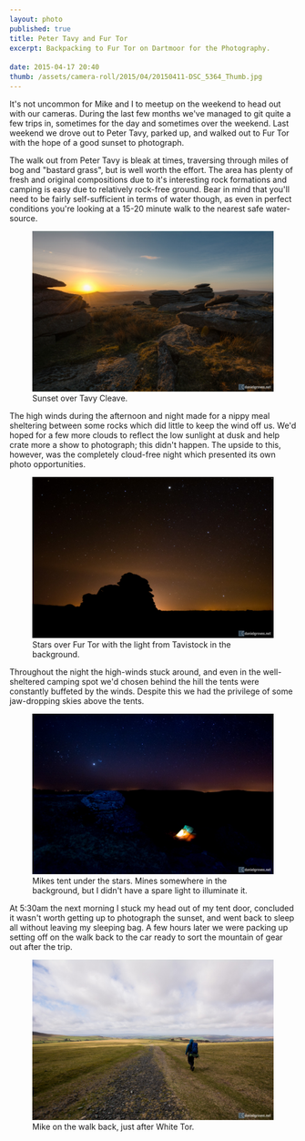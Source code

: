 ```yaml
---
layout: photo
published: true
title: Peter Tavy and Fur Tor
excerpt: Backpacking to Fur Tor on Dartmoor for the Photography.

date: 2015-04-17 20:40
thumb: /assets/camera-roll/2015/04/20150411-DSC_5364_Thumb.jpg
---
```


It's not uncommon for Mike and I to meetup on the weekend to head out with our cameras. During the last few months we've managed to git quite a few trips in, sometimes for the day and sometimes over the weekend. Last weekend we drove out to Peter Tavy, parked up, and walked out to Fur Tor with the hope of a good sunset to photograph.

The walk out from Peter Tavy is bleak at times, traversing through miles of bog and "bastard grass", but is well worth the effort. The area has plenty of fresh and original compositions due to it's interesting rock formations and camping is easy due to relatively rock-free ground. Bear in mind that you'll need to be fairly self-sufficient in terms of water though, as even in perfect conditions you're looking at a 15-20 minute walk to the nearest safe water-source.

<figure>
  <img src="/assets/camera-roll/2015/04/20150411-DSC_5263-Edit.jpg" title="Sunset over Tavy Cleave." />
  <figcaption>
    Sunset over Tavy Cleave.
  </figcaption>
</figure>

The high winds during the afternoon and night made for a nippy meal sheltering between some rocks which did little to keep the wind off us. We'd hoped for a few more clouds to reflect the low sunlight at dusk and help crate more a show to photograph; this didn't happen. The upside to this, however, was the completely cloud-free night which presented its own photo opportunities.

<figure>
  <img src="/assets/camera-roll/2015/04/20150411-DSC_5362-Edit.jpg" title="Stars over Fur Tor with the light from Tavistock in the background." />
  <figcaption>
    Stars over Fur Tor with the light from Tavistock in the background.
  </figcaption>
</figure>

Throughout the night the high-winds stuck around, and even in the well-sheltered camping spot we'd chosen behind the hill the tents were constantly buffeted by the winds. Despite this we had the privilege of some jaw-dropping skies above the tents.

<figure>
  <img src="/assets/camera-roll/2015/04/20150411-DSC_5364.jpg" title="Mikes tent under the stars. Mines somewhere in the background, but I didn't have a spare light to illuminate it. " />
  <figcaption>
    Mikes tent under the stars. Mines somewhere in the background, but I didn't have a spare light to illuminate it.
  </figcaption>
</figure>

At 5:30am the next morning I stuck my head out of my tent door, concluded it wasn't worth getting up to photograph the sunset, and went back to sleep all without leaving my sleeping bag. A few hours later we were packing up setting off on the walk back to the car ready to sort the mountain of gear out after the trip.

<figure>
  <img src="/assets/camera-roll/2015/04/20150412-DSC_5378.jpg" title="Mike on the walk back, just after White Tor. " />
  <figcaption>
    Mike on the walk back, just after White Tor.
  </figcaption>
</figure>
